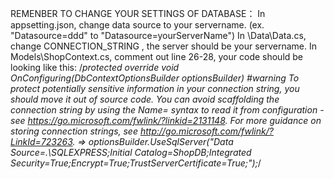 REMENBER TO CHANGE YOUR SETTINGS OF DATABASE：
In appsetting.json, change data source to your servername. (ex. "Datasource=ddd" to "Datasource=yourServerName")
In \Data\Data.cs, change CONNECTION_STRING , the server should be your servername.
In Models\ShopContext.cs, comment out line 26-28, your code should be looking like this:
      /*protected override void OnConfiguring(DbContextOptionsBuilder optionsBuilder)
#warning To protect potentially sensitive information in your connection string, you should move it out of source code. You can avoid scaffolding the connection string by using the Name= syntax to read it from configuration - see https://go.microsoft.com/fwlink/?linkid=2131148. For more guidance on storing connection strings, see http://go.microsoft.com/fwlink/?LinkId=723263.
        => optionsBuilder.UseSqlServer("Data Source=.\\SQLEXPRESS;Initial Catalog=ShopDB;Integrated Security=True;Encrypt=True;TrustServerCertificate=True;");*/
